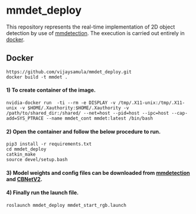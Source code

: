# mmdet_deploy

This repository represents the real-time implementation of 2D object detection by use of [mmdetection](https://github.com/open-mmlab/mmdetection.git). The execution is carried out entirely in [docker](https://www.docker.com/).

## Docker 
```
https://github.com/vijaysamula/mmdet_deploy.git
docker build -t mmdet .
```

#### 1) To create container of the image.
```
nvidia-docker run  -ti --rm -e DISPLAY -v /tmp/.X11-unix:/tmp/.X11-unix -v $HOME/.Xauthority:$HOME/.Xauthority -v /path/to/shared_dir:/shared/ --net=host --pid=host --ipc=host --cap-add=SYS_PTRACE --name mmdet_cont mmdet:latest /bin/bash
```

#### 2) Open the container and follow the below procedure to run.
```
pip3 install -r requirements.txt
cd mmdet_deploy
catkin_make
source devel/setup.bash
```

#### 3) Model weights and config files can be downloaded from [mmdetection](https://github.com/open-mmlab/mmdetection.git) and [CBNetV2](https://github.com/VDIGPKU/CBNetV2.git).

#### 4) Finally run the launch file.
```
roslaunch mmdet_deploy mmdet_start_rgb.launch
```